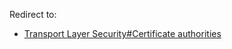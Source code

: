 Redirect to:

*   [Transport Layer Security#Certificate authorities](/index.php/Transport_Layer_Security#Certificate_authorities "Transport Layer Security")